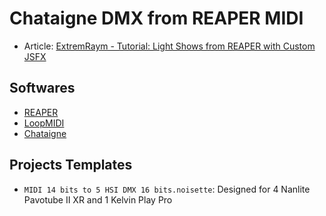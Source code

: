 # Chataigne DMX from REAPER MIDI

* Article: [ExtremRaym - Tutorial: Light Shows from REAPER with Custom JSFX
](https://www.extremraym.com/tutorial-light-shows-from-reaper-with-custom-jsfx/)
## Softwares
* [REAPER](https://www.reaper.fm)
* [LoopMIDI](https://www.tobias-erichsen.de/software/loopmidi.html)
* [Chataigne](https://benjamin.kuperberg.fr/chataigne/fr)
## Projects Templates

* `MIDI 14 bits to 5 HSI DMX 16 bits.noisette`: Designed for 4 Nanlite Pavotube II XR and 1 Kelvin Play Pro